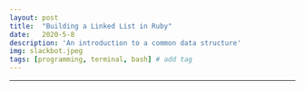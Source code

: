 ```yaml
---
layout: post
title:  "Building a Linked List in Ruby"
date:   2020-5-8
description: 'An introduction to a common data structure'
img: slackbot.jpeg
tags: [programming, terminal, bash] # add tag
---
```

---
